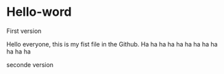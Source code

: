 # Hello-word
First version


Hello everyone, this is my fist file in the Github.
Ha ha ha ha ha ha ha ha ha ha ha ha 



seconde version
